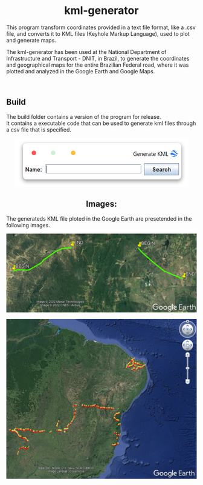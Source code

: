<h1 align="center"> kml-generator </h1>

This program transform coordinates provided in a text file format, like a .csv file, and converts it to KML files (Keyhole Markup Language), used to plot and generate maps.

The kml-generator has been used at the National Department of Infrastructure and Transport - DNIT, in Brazil, to generate the coordinates and geographical maps for the entire Brazilian Federal road, where it was plotted and analyzed in the Google Earth and Google Maps.

<br>

## Build

The build folder contains a version of the program for release. <br>
It contains a executable code that can be used to generate kml files through a csv file that is specified.

<div align="center">

![readme-img](https://github.com/victordalosto/kml-generator/blob/main/src/assets/readme-build.PNG?raw=true)


## Images:
</div>
The generateds KML file ploted in the Google Earth are presetended in the following images.


![readme-example](https://github.com/victordalosto/kml-generator/blob/main/src/assets/readme-example1.PNG?raw=true)

![readme-example](https://github.com/victordalosto/kml-generator/blob/main/src/assets/readme-example2.PNG?raw=true)

</div>